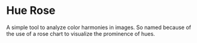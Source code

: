 # Hue Rose

A simple tool to analyze color harmonies in images.
So named because of the use of a rose chart to visualize the prominence of hues.